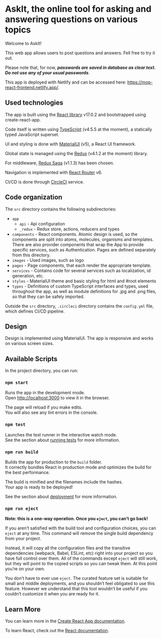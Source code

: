 # AskIt, the online tool for asking and answering questions on various topics

Welcome to AskIt!

This web app allows users to post questions and answers. Fell free to try it out. 

Please note that, for now, ***passwords are saved in database as clear text. Do not use any of your usual passwords***.

This app is deployed with Netlify and can be accessed here: https://mop-react-frontend.netlify.app/.

## Used technologies

The app is built using the [React library](https://reactjs.org/) v17.0.2 and bootstrapped using create-react-app.

Code itself is written using [TypeScript](https://www.typescriptlang.org/) (v4.5.5 at the moment), a statically typed JavaScript superset.

UI and styling is done with [MaterialUI](https://material-ui.com/) (v5), a React UI framework.

Global state is managed using the [Redux](https://redux.js.org/) (v4.1.2 at the moment) library.

For middleware, [Redux Saga](https://redux-saga.js.org/) (v1.1.3) has been chosen.

Navigation is implemented with [React Router](https://reactrouter.com/docs/en/v6/getting-started/overview) v6.

CI/CD is done through [CircleCI](https://circleci.com/) service.

## Code organization

The ```src``` directory contains the following subdirectories:

* ```app```
  * ```api``` - Api configuration
  * ```_redux``` - Redux store, actions, reducers and types
* ```components``` - React components. Atomic design is used, so the components are split into atoms, molecules, organisms and templates. There are also provider components that wrap the App to provide specific services, such as Authentication. Pages are defined separately from this directory.
* ```images``` - Used images, such as logo
* ```pages``` - Page components, that each render the appropriate template.
* ```services``` - Contains code for several services such as localization, id generation, etc.
* ```styles``` - MaterialUI theme and basic styling for html and #root elements
* ```types``` - Definitions of custom TypeScript interfaces and types, used throughout the app, as well as module definitions for .jpg and .png files, so that they can be safely imported.

Outside the ```src``` directory, ```.circleci``` directory contains the ```config.yml``` file, which defines CI/CD pipeline.  

## Design

Design is implemented using MaterialUI. The app is responsive and works on various screen sizes.

## Available Scripts

In the project directory, you can run:

### `npm start`

Runs the app in the development mode.<br />
Open [http://localhost:3000](http://localhost:3000) to view it in the browser.

The page will reload if you make edits.<br />
You will also see any lint errors in the console.

### `npm test`

Launches the test runner in the interactive watch mode.<br />
See the section about [running tests](https://facebook.github.io/create-react-app/docs/running-tests) for more information.

### `npm run build`

Builds the app for production to the `build` folder.<br />
It correctly bundles React in production mode and optimizes the build for the best performance.

The build is minified and the filenames include the hashes.<br />
Your app is ready to be deployed!

See the section about [deployment](https://facebook.github.io/create-react-app/docs/deployment) for more information.

### `npm run eject`

**Note: this is a one-way operation. Once you `eject`, you can’t go back!**

If you aren’t satisfied with the build tool and configuration choices, you can `eject` at any time. This command will remove the single build dependency from your project.

Instead, it will copy all the configuration files and the transitive dependencies (webpack, Babel, ESLint, etc) right into your project so you have full control over them. All of the commands except `eject` will still work, but they will point to the copied scripts so you can tweak them. At this point you’re on your own.

You don’t have to ever use `eject`. The curated feature set is suitable for small and middle deployments, and you shouldn’t feel obligated to use this feature. However we understand that this tool wouldn’t be useful if you couldn’t customize it when you are ready for it.

## Learn More

You can learn more in the [Create React App documentation](https://facebook.github.io/create-react-app/docs/getting-started).

To learn React, check out the [React documentation](https://reactjs.org/).
